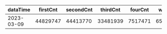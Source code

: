 |dataTime|firstCnt|secondCnt|thirdCnt|fourCnt|winCnt|vrate|wrate|
|-|-|-|-|-|-|-|-|
|2023-03-09|44829747|44413770|33481939|7517471|6514309|86.8%|13.8%|